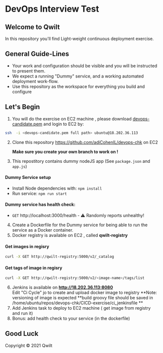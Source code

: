 # DevOps Interview Test

## Welcome to Qwilt

In this repository you'll find Light-weight continuous deployment exercise. 

## General Guide-Lines

- Your work and configuration should be visible and you will be instructed to
  present them.
- We expect a running "Dummy" service, and a working automated deployment work-flow. 
- Use this repository as the workspace for everything you build and configure 


## Let's Begin
1. You will do the exercise on EC2 machine , please download [devops-candidate.pem](./devops-candidate.pem) 
and login to EC2 by:  
```sh
ssh  -i <devops-candidate.pem full path> ubuntu@18.202.36.113
```

2. Clone this repository https://github.com/adiCohenIL/devops-chk on EC2

   **Make sure you create your own branch to work on !**

3. This repostitory contains dummy nodeJS app (See `package.json` and `app.js`)
#### Dummy Service setup
* Install Node dependencies with: `npm install`
* Run service: `npm run start`

#### Dummy service has health check:

- `GET` http://localhost:3000/health - ⚠️ Randomly reports unhealthy!

4. Create a Dockerfile for the Dummy service for being able to run the service as a Docker container.
5. Docker registry is available on EC2 , called **qwilt-registry**
#### Get images in regisry

```sh
curl -X GET http://qwilt-registry:5000/v2/_catalog
```
#### Get tags of image in regisry
```sh
curl -X GET http://qwilt-registry:5000/v2/<image-name>/tags/list
```

6. Jenkins is available on  **http://18.202.36.113:8080**  
   Edit "Ci Cycle" jo to create and upload docker image to registry
   **Note: versioning of image is expected
   **build groovy file should be saved in /home/ubuntu/repos/devops-chk/CICD-exercise/ci_jenkinsfile **
7. Add Jenkins task to deploy to EC2 machine ( get image from registry and run it) 
8. Bonus:  add health check to your service (in the dockerfile)
   
## Good Luck


Copyright © 2021 Qwilt
